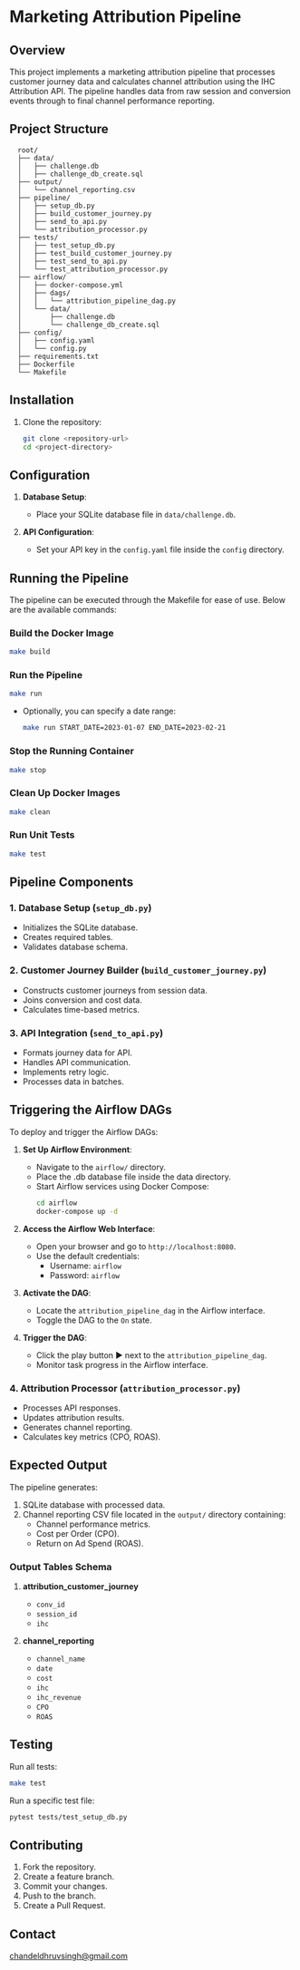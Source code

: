 # Marketing Attribution Pipeline

## Overview
This project implements a marketing attribution pipeline that processes customer journey data and calculates channel attribution using the IHC Attribution API. The pipeline handles data from raw session and conversion events through to final channel performance reporting.

## Project Structure

      root/
      ├── data/
      │   ├── challenge.db
      │   ├── challenge_db_create.sql
      ├── output/
      │   └── channel_reporting.csv
      ├── pipeline/
      │   ├── setup_db.py
      │   ├── build_customer_journey.py
      │   ├── send_to_api.py
      │   └── attribution_processor.py
      ├── tests/
      │   ├── test_setup_db.py
      │   ├── test_build_customer_journey.py
      │   ├── test_send_to_api.py
      │   └── test_attribution_processor.py
      ├── airflow/
      │   ├── docker-compose.yml
      │   ├── dags/
      │   │   └── attribution_pipeline_dag.py
      │   └── data/
      │       ├── challenge.db
      │       └── challenge_db_create.sql
      ├── config/
      │   ├── config.yaml
      │   └── config.py
      ├── requirements.txt
      ├── Dockerfile
      └── Makefile

## Installation

1. Clone the repository:
   ```bash
   git clone <repository-url>
   cd <project-directory>
   ```

## Configuration

1. **Database Setup**:
   - Place your SQLite database file in `data/challenge.db`.

2. **API Configuration**:
   - Set your API key in the `config.yaml` file inside the `config` directory.

## Running the Pipeline

The pipeline can be executed through the Makefile for ease of use. Below are the available commands:

### Build the Docker Image
```bash
make build
```

### Run the Pipeline
```bash
make run
```
- Optionally, you can specify a date range:
   ```bash
   make run START_DATE=2023-01-07 END_DATE=2023-02-21
   ```

### Stop the Running Container
```bash
make stop
```

### Clean Up Docker Images
```bash
make clean
```

### Run Unit Tests
```bash
make test
```

## Pipeline Components

### 1. Database Setup (`setup_db.py`)
- Initializes the SQLite database.
- Creates required tables.
- Validates database schema.

### 2. Customer Journey Builder (`build_customer_journey.py`)
- Constructs customer journeys from session data.
- Joins conversion and cost data.
- Calculates time-based metrics.

### 3. API Integration (`send_to_api.py`)
- Formats journey data for API.
- Handles API communication.
- Implements retry logic.
- Processes data in batches.

## Triggering the Airflow DAGs

To deploy and trigger the Airflow DAGs:

1. **Set Up Airflow Environment**:
   - Navigate to the `airflow/` directory.
   - Place the .db database file inside the data directory.
   - Start Airflow services using Docker Compose:
     ```bash
     cd airflow
     docker-compose up -d
     ```

2. **Access the Airflow Web Interface**:
   - Open your browser and go to `http://localhost:8080`.
   - Use the default credentials:
     - Username: `airflow`
     - Password: `airflow`

3. **Activate the DAG**:
   - Locate the `attribution_pipeline_dag` in the Airflow interface.
   - Toggle the DAG to the `On` state.

4. **Trigger the DAG**:
   - Click the play button ▶️ next to the `attribution_pipeline_dag`.
   - Monitor task progress in the Airflow interface.

### 4. Attribution Processor (`attribution_processor.py`)
- Processes API responses.
- Updates attribution results.
- Generates channel reporting.
- Calculates key metrics (CPO, ROAS).

## Expected Output

The pipeline generates:
1. SQLite database with processed data.
2. Channel reporting CSV file located in the `output/` directory containing:
   - Channel performance metrics.
   - Cost per Order (CPO).
   - Return on Ad Spend (ROAS).

### Output Tables Schema
1. **attribution_customer_journey**
   - `conv_id`
   - `session_id`
   - `ihc`

2. **channel_reporting**
   - `channel_name`
   - `date`
   - `cost`
   - `ihc`
   - `ihc_revenue`
   - `CPO`
   - `ROAS`

## Testing

Run all tests:
```bash
make test
```


Run a specific test file:
```bash
pytest tests/test_setup_db.py
```

## Contributing

1. Fork the repository.
2. Create a feature branch.
3. Commit your changes.
4. Push to the branch.
5. Create a Pull Request.

## Contact

chandeldhruvsingh@gmail.com
